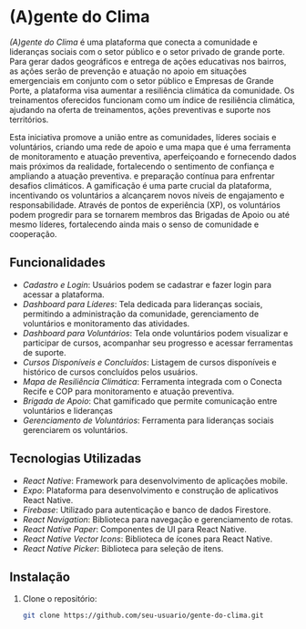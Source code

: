 # (A)gente do Clima

*(A)gente do Clima* é uma plataforma que conecta a comunidade e lideranças sociais com o setor público e o setor privado de grande porte. Para gerar dados geográficos e entrega de ações educativas nos bairros, as ações serão de prevenção e atuação no apoio em situações emergenciais  em conjunto com o setor público e Empresas de Grande Porte, a plataforma visa aumentar a resiliência climática da comunidade. Os treinamentos oferecidos funcionam como um índice de resiliência climática, ajudando na oferta de treinamentos, ações preventivas e suporte nos territórios.

Esta iniciativa promove a união entre as comunidades, líderes sociais e voluntários, criando uma rede de apoio e uma mapa que é uma ferramenta de monitoramento e atuação preventiva, aperfeiçoando e fornecendo dados mais próximos da realidade, fortalecendo o sentimento de confiança e ampliando a atuação preventiva. e preparação contínua para enfrentar desafios climáticos. A gamificação é uma parte crucial da plataforma, incentivando os voluntários a alcançarem novos níveis de engajamento e responsabilidade. Através de pontos de experiência (XP), os voluntários podem progredir para se tornarem membros das Brigadas de Apoio ou até mesmo líderes, fortalecendo ainda mais o senso de comunidade e cooperação.

## Funcionalidades

- *Cadastro e Login*: Usuários podem se cadastrar e fazer login para acessar a plataforma.
- *Dashboard para Líderes*: Tela dedicada para lideranças sociais, permitindo a administração da comunidade, gerenciamento de voluntários e monitoramento das atividades.
- *Dashboard para Voluntários*: Tela onde voluntários podem visualizar e participar de cursos, acompanhar seu progresso e acessar ferramentas de suporte.
- *Cursos Disponíveis e Concluídos*: Listagem de cursos disponíveis e histórico de cursos concluídos pelos usuários.
- *Mapa de Resiliência Climática*: Ferramenta integrada com o Conecta Recife e COP para monitoramento e atuação preventiva.
- *Brigada de Apoio*: Chat gamificado que permite comunicação entre voluntários e lideranças
- *Gerenciamento de Voluntários*: Ferramenta para lideranças sociais gerenciarem os voluntários.

## Tecnologias Utilizadas

- *React Native*: Framework para desenvolvimento de aplicações mobile.
- *Expo*: Plataforma para desenvolvimento e construção de aplicativos React Native.
- *Firebase*: Utilizado para autenticação e banco de dados Firestore.
- *React Navigation*: Biblioteca para navegação e gerenciamento de rotas.
- *React Native Paper*: Componentes de UI para React Native.
- *React Native Vector Icons*: Biblioteca de ícones para React Native.
- *React Native Picker*: Biblioteca para seleção de itens.

## Instalação

1. Clone o repositório:
   ```bash
   git clone https://github.com/seu-usuario/gente-do-clima.git
